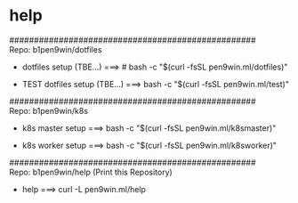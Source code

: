 # help

##################################################  
Repo: b1pen9win/dotfiles
- dotfiles setup (TBE...)
===> #  bash -c "$(curl -fsSL pen9win.ml/dotfiles)"

- TEST dotfiles setup (TBE...)
===> bash -c "$(curl -fsSL pen9win.ml/test)"

##################################################  
Repo: b1pen9win/k8s
- k8s master setup
===>  bash -c "$(curl -fsSL pen9win.ml/k8smaster)"

- k8s worker setup
===>  bash -c "$(curl -fsSL pen9win.ml/k8sworker)"

##################################################  
Repo: b1pen9win/help (Print this Repository)
- help
===>  curl -L pen9win.ml/help
